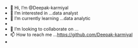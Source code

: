 - 👋 Hi, I’m @Deepak-karmiyal
- 👀 I’m interested in ...data analyst
- 🌱 I’m currently learning ...data analytic
- 
- 💞️ I’m looking to collaborate on ...
- 📫 How to reach me ...https://github.com/Deepak-karmiyal
- 

<!---
Deepak-karmiyal/Deepak-karmiyal is a ✨ special ✨ repository because its `README.md` (this file) appears on your GitHub profile.
You can click the Preview link to take a look at your changes.
--->

